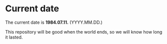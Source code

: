 # Current date

The current date is **1984.07.11.** (YYYY.MM.DD.)

This repository will be good when the world ends, so we will know how long it lasted.